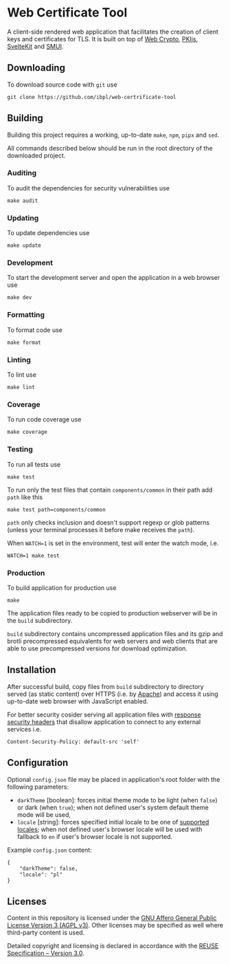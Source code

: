 <!--
SPDX-License-Identifier: AGPL-3.0-only
SPDX-FileCopyrightText: 2024 Informatyka Boguslawski sp. z o.o. sp.k. <https://www.ib.pl>
-->

# Web Certificate Tool

A client-side rendered web application that facilitates the creation of client keys and certificates for TLS. It is built on top of [Web Crypto](https://en.wikipedia.org/wiki/Web_Cryptography_API), [PKIjs](https://pkijs.org/), [SvelteKit](https://kit.svelte.dev/) and [SMUI](https://sveltematerialui.com/).

## Downloading

To download source code with `git` use

```
git clone https://github.com/ibpl/web-certrificate-tool
```

## Building

Building this project requires a working, up-to-date `make`, `npm`, `pipx` and `sed`.

All commands described below should be run in the root directory of the downloaded project.

### Auditing

To audit the dependencies for security vulnerabilities use

```
make audit
```

### Updating

To update dependencies use

```
make update
```

### Development

To start the development server and open the application in a web browser use

```
make dev
```

### Formatting

To format code use

```
make format
```

### Linting

To lint use

```
make lint
```

### Coverage

To run code coverage use

```
make coverage
```

### Testing

To run all tests use

```
make test
```

To run only the test files that contain `components/common` in their path add `path` like this

```
make test path=components/common
```

`path` only checks inclusion and doesn't support regexp or glob patterns (unless your terminal processes it before make receives the `path`).

When `WATCH=1` is set in the environment, test will enter the watch mode, i.e.

```
WATCH=1 make test
```

### Production

To build application for production use

```
make
```

The application files ready to be copied to production webserver will be in the `build` subdirectory.

`build` subdirectory contains uncompressed application files and its gzip and brotli precompressed equivalents for web servers and web clients that are able to use precompressed versions for download optimization.

## Installation

After successful build, copy files from `build` subdirectory to directory served (as static content) over HTTPS (i.e. by [Apache](https://httpd.apache.org/)) and access it using up-to-date web browser with JavaScript enabled.

For better security cosider serving all application files with [response security headers](https://developer.mozilla.org/en-US/docs/Web/HTTP/CSP) that disallow application to connect to any external services i.e.

```
Content-Security-Policy: default-src 'self'
```

## Configuration

Optional `config.json` file may be placed in application's root folder with the following parameters:

- `darkTheme` [boolean]: forces initial theme mode to be light (when `false`) or dark (when `true`); when not defined user's system default theme mode will be used,
- `locale` [string]: forces specified initial locale to be one of [supported locales](src/lib/i18n/lang.json); when not defined user's browser locale will be used with fallback to `en` if user's browser locale is not supported.

Example `config.json` content:

```
{
	"darkTheme": false,
	"locale": "pl"
}
```

## Licenses

Content in this repository is licensed under the [GNU Affero General Public License Version 3 (AGPL v3)](LICENSES/AGPL-3.0-only.txt). Other licenses may be specified as well where third-party content is used.

Detailed copyright and licensing is declared in accordance with the [REUSE Specification – Version 3.0](https://reuse.software/spec/).
